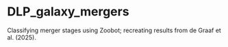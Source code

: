 # DLP_galaxy_mergers
Classifying merger stages using Zoobot; recreating results from de Graaf et al. (2025).
